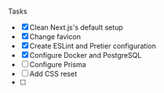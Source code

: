 Tasks

- [x] Clean Next.js's default setup
- [x] Change favicon
- [x] Create ESLint and Pretier configuration
- [x] Configure Docker and PostgreSQL
- [ ] Configure Prisma
- [ ] Add CSS reset
- [ ]
